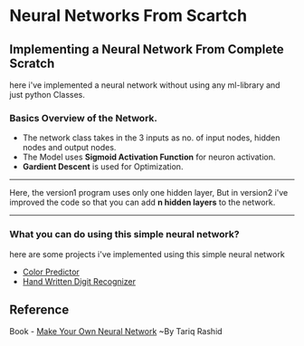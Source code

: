 # Neural Networks From Scartch

## Implementing a Neural Network From Complete Scratch

here i've implemented a neural network without using any ml-library
and just python Classes.

### Basics Overview of the Network.
* The network class takes in the 3 inputs as no. of input nodes, hidden nodes and  output nodes.
* The Model uses **Sigmoid Activation Function** for neuron activation.
* **Gardient Descent** is used for Optimization.

____

Here, the version1 program uses only one hidden layer, But in version2 i've improved the code so that you can add **n hidden layers** to the network.

___

### What you can do using this simple neural network?
here are some projects i've implemented using this simple neural network

* [Color Predictor](https://github.com/umairkarel/Machine-Learning/tree/master/Color_Predictor)
* [Hand Written Digit Recognizer](https://github.com/umairkarel/Machine-Learning/tree/master/Hand-Written-Digit-Recognizer)

## Reference
Book - [Make Your Own Neural Network](https://g.co/kgs/kcPZ2V) ~By Tariq Rashid